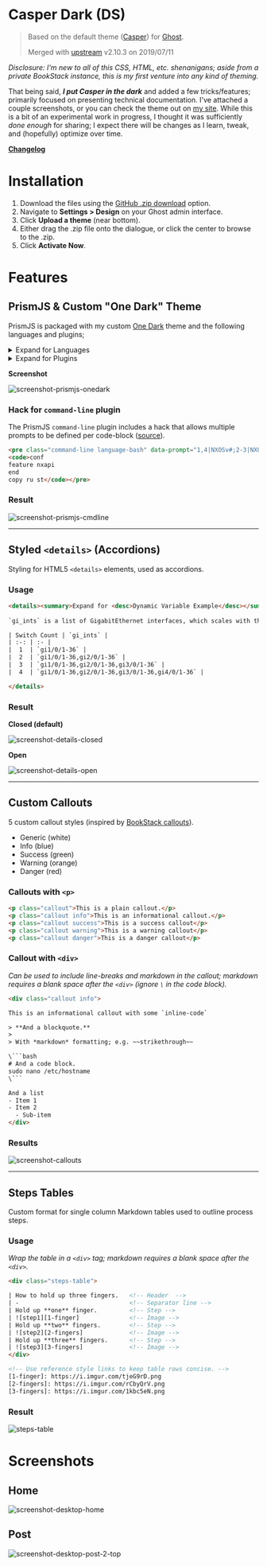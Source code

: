 # Casper Dark (DS)

> Based on the default theme ([Casper][casper]) for [Ghost][ghost].
> 
> Merged with [upstream][upstream-repo] v2.10.3 on 2019/07/11

*Disclosure: I'm new to all of this CSS, HTML, etc. shenanigans; aside from a private BookStack instance, this is my first venture into any kind of theming.*

That being said, ***I put Casper in the dark*** and added a few tricks/features; primarily focused on presenting technical documentation. I've attached a couple screenshots, or you can check the theme out on [my site](https://shnosh.io). While this is a bit of an experimental work in progress, I thought it was sufficiently *done enough* for sharing; I expect there will be changes as I learn, tweak, and (hopefully) optimize over time.

**[Changelog](changelog.md)**

# Installation

1. Download the files using the [GitHub .zip download][zip-dl] option.
2. Navigate to **Settings > Design** on your Ghost admin interface.
3. Click **Upload a theme** (near bottom).
4. Either drag the .zip file onto the dialogue, or click the center to browse to the .zip.
5. Click **Activate Now**.

# Features

## PrismJS & Custom "One Dark" Theme

PrismJS is packaged with my custom [One Dark][prismjs-onedark] theme and the following languages and plugins;

<details><summary>Expand for Languages</summary>

- markup
- css
- clike
- javascript
- apacheconf
- bash
- batch
- css-extras
- markup-templating
- git
- handlebars
- http
- ini
- php
- json
- markdown
- django
- nginx
- sql
- powershell
- scss
- python
- rest
- sass
- yaml
- tcl
- visual-basic
- regex
</details>

<details><summary>Expand for Plugins</summary>

- line-highlight
- line-numbers
- toolbar
- highlight-keywords
- unescaped-markup
- command-line
- show-language
- copy-to-clipboard

</details>

**Screenshot**

![screenshot-prismjs-onedark][ss-prismjs-onedark]

### Hack for `command-line` plugin

The PrismJS `command-line` plugin includes a hack that allows multiple prompts to be defined per code-block ([source][prismjs-cmdline-hack]).

```html
<pre class="command-line language-bash" data-prompt="1,4|NXOSv#;2-3|NXOSv(config)#">
<code>conf
feature nxapi
end
copy ru st</code></pre>
```

### Result

![screenshot-prismjs-cmdline][ss-prismjs-cmdline]

---

## Styled `<details>` (Accordions)

Styling for HTML5 `<details>` elements, used as accordions.

### Usage

```html
<details><summary>Expand for <desc>Dynamic Variable Example</desc></summary>
 
`gi_ints` is a list of GigabitEthernet interfaces, which scales with the number of switches in the stack.

| Switch Count | `gi_ints` |
| :-: | :- |
|  1  | `gi1/0/1-36` |
|  2  | `gi1/0/1-36,gi2/0/1-36` |
|  3  | `gi1/0/1-36,gi2/0/1-36,gi3/0/1-36` |
|  4  | `gi1/0/1-36,gi2/0/1-36,gi3/0/1-36,gi4/0/1-36` |

</details>
```

### Result

**Closed (default)**

![screenshot-details-closed][ss-details-closed]

**Open**

![screenshot-details-open][ss-details-open]

---

## Custom Callouts

5 custom callout styles (inspired by [BookStack callouts][bookstack-callouts]).

- Generic (white)
- Info (blue)
- Success (green)
- Warning (orange)
- Danger (red)

### Callouts with `<p>`

```html
<p class="callout">This is a plain callout.</p>
<p class="callout info">This is an informational callout.</p>
<p class="callout success">This is a success callout</p>
<p class="callout warning">This is a warning callout</p>
<p class="callout danger">This is a danger callout</p>
```

### Callout with `<div>`

*Can be used to include line-breaks and markdown in the callout; markdown requires a blank space after the `<div>` (ignore `\` in the code block).*

```html
<div class="callout info">

This is an informational callout with some `inline-code`

> **And a blockquote.**
> 
> With *markdown* formatting; e.g. ~~strikethrough~~

\```bash
# And a code block.
sudo nano /etc/hostname
\```

And a list
- Item 1
- Item 2
  - Sub-item
</div>
```

### Results

![screenshot-callouts][ss-callouts]

---

## Steps Tables

Custom format for single column Markdown tables used to outline process steps.

### Usage

*Wrap the table in a `<div>` tag; markdown requires a blank space after the `<div>`.*

```html
<div class="steps-table">

| How to hold up three fingers.   <!-- Header  -->
| -                               <!-- Separator line -->
| Hold up **one** finger.         <!-- Step -->
| ![step1][1-finger]              <!-- Image -->
| Hold up **two** fingers.        <!-- Step -->
| ![step2][2-fingers]             <!-- Image -->
| Hold up **three** fingers.      <!-- Step -->
| ![step3][3-fingers]             <!-- Image -->
</div>

<!-- Use reference style links to keep table rows concise. -->
[1-finger]: https://i.imgur.com/tjeG9rD.png
[2-fingers]: https://i.imgur.com/rCbyQrV.png
[3-fingers]: https://i.imgur.com/1kbc5eN.png
```

### Result

![steps-table][ss-steps-table]

# Screenshots

## Home

![screenshot-desktop-home][ss-d-home]

## Post

![screenshot-desktop-post-2-top][ss-d-post]



[upstream-repo]: https://github.com/TryGhost/Casper
[ghost]: http://github.com/tryghost/ghost/
[casper]: https://github.com/TryGhost/Casper
[zip-dl]: https://github.com/derek-shnosh/casper-dark-ds/archive/master.zip
[prismjs-onedark]: https://github.com/derek-shnosh/prism-theme-one-dark-ds
[clipboardjs]: https://github.com/zenorocha/clipboard.js/
[prismjs]: https://github.com/PrismJS/prism
[bookstack-callouts]: https://www.bookstackapp.com/blog/beta-release-v0-11-0/
[prismjs-cmdline-hack]: https://github.com/PrismJS/prism/issues/1021#issuecomment-477791027
[steps-table-eg]: https://shnosh.io/securecrt-echo-paste/#securecrtconfiguration
[ss-steps-table]: assets/images/screenshot-steps-table.png
[ss-callouts]: assets/images/screenshot-callouts.png
[ss-details-closed]: assets/images/screenshot-details-closed.png
[ss-details-open]: assets/images/screenshot-details-open.png
[ss-d-home]: assets/images/screenshot-desktop-home.png
[ss-d-post]: assets/images/screenshot-desktop-post.png
[ss-prismjs-onedark]: assets/images/screenshot-prismjs-one-dark.png
[ss-prismjs-cmdline]: assets/images/screenshot-prismjs-cmd-line.png